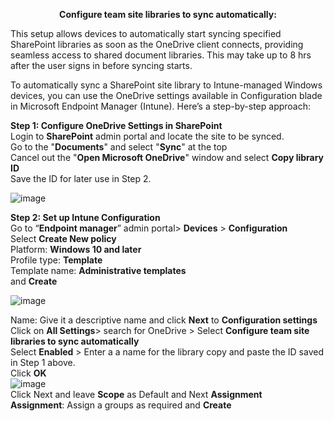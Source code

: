<p align="center">
<b>Configure team site libraries to sync automatically:</b>
</p>
This setup allows devices to automatically start syncing specified SharePoint libraries as soon as the OneDrive client connects, providing seamless access to shared document libraries. This may take up to 8 hrs after the user signs in before syncing starts.<br />

To automatically sync a SharePoint site library to Intune-managed Windows devices, you can use the OneDrive settings available in Configuration blade in Microsoft Endpoint Manager (Intune).  Here’s a step-by-step approach:

**Step 1: Configure OneDrive Settings in SharePoint**<br />
Login to **SharePoint** admin portal and locate the site to be synced.<br />
Go to the "**Documents**" and select "**Sync**" at the top<br />
Cancel out the "**Open Microsoft OneDrive**" window and select **Copy library ID** <br />
Save the ID for later use in Step 2.

![image](https://github.com/user-attachments/assets/9a3ca6ac-0c20-4b02-a869-53f5fa4d80cf)

**Step 2: Set up Intune Configuration**<br />
Go to “**Endpoint manager**” admin portal> **Devices** > **Configuration**<br />
Select **Create New policy**<br />
Platform: **Windows 10 and later**<br />
Profile type: **Template**<br />
Template name: **Administrative templates**<br /> and **Create**<br />

![image](https://github.com/user-attachments/assets/925a876c-684d-4cc3-8b29-5a103e1289dd)

Name: Give it a descriptive name and click **Next** to **Configuration settings**<br >
Click on **All Settings**> search for OneDrive > Select **Configure team site libraries to sync automatically**<br />
Select **Enabled** > Enter a a name for the library copy and paste the ID saved in Step 1 above.<br />
Click **OK**<br >
![image](https://github.com/user-attachments/assets/925b653a-9e55-4b2d-9fd9-fc0d0f463d56) 
<br />
Click Next and leave **Scope** as Default and Next **Assignment**<br />
**Assignment**: Assign a groups as required and **Create**

